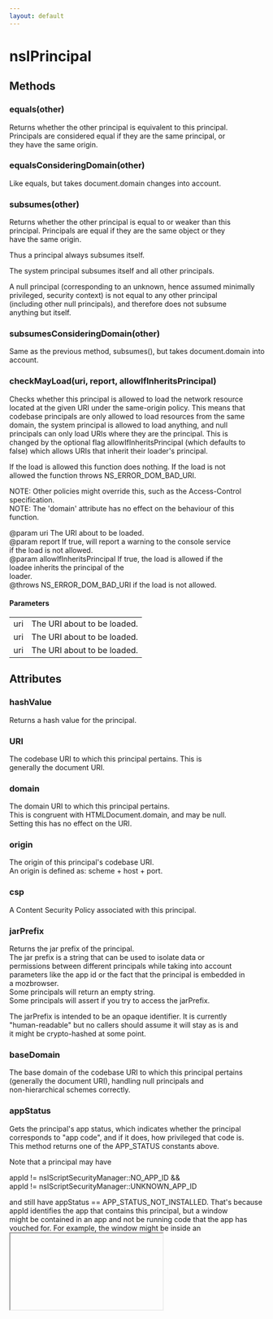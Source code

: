 ```yaml
---
layout: default
---
```


# nsIPrincipal #

## Methods ##

### equals(other) ###
  
Returns whether the other principal is equivalent to this principal.  
Principals are considered equal if they are the same principal, or  
they have the same origin.  
  

### equalsConsideringDomain(other) ###
  
Like equals, but takes document.domain changes into account.  
  

### subsumes(other) ###
  
Returns whether the other principal is equal to or weaker than this  
principal. Principals are equal if they are the same object or they  
have the same origin.  
  
Thus a principal always subsumes itself.  
  
The system principal subsumes itself and all other principals.  
  
A null principal (corresponding to an unknown, hence assumed minimally  
privileged, security context) is not equal to any other principal  
(including other null principals), and therefore does not subsume  
anything but itself.  
  

### subsumesConsideringDomain(other) ###
  
Same as the previous method, subsumes(), but takes document.domain into  
account.  
  

### checkMayLoad(uri, report, allowIfInheritsPrincipal) ###
  
Checks whether this principal is allowed to load the network resource  
located at the given URI under the same-origin policy. This means that  
codebase principals are only allowed to load resources from the same  
domain, the system principal is allowed to load anything, and null  
principals can only load URIs where they are the principal. This is  
changed by the optional flag allowIfInheritsPrincipal (which defaults to  
false) which allows URIs that inherit their loader's principal.  
  
If the load is allowed this function does nothing. If the load is not  
allowed the function throws NS_ERROR_DOM_BAD_URI.  
  
NOTE: Other policies might override this, such as the Access-Control  
      specification.  
NOTE: The 'domain' attribute has no effect on the behaviour of this  
      function.  
  
  
@param uri    The URI about to be loaded.  
@param report If true, will report a warning to the console service  
              if the load is not allowed.  
@param allowIfInheritsPrincipal   If true, the load is allowed if the  
                                  loadee inherits the principal of the  
                                  loader.  
@throws NS_ERROR_DOM_BAD_URI if the load is not allowed.  
  

#### Parameters ####

<table>

<tr>
<td>uri</td>
<td>The URI about to be loaded.  
</td>
</tr>

<tr>
<td>uri</td>
<td>The URI about to be loaded.  
</td>
</tr>

<tr>
<td>uri</td>
<td>The URI about to be loaded.  
</td>
</tr>

</table>

## Attributes ##

### hashValue ###
  
Returns a hash value for the principal.  
  

### URI ###
  
The codebase URI to which this principal pertains.  This is  
generally the document URI.  
  

### domain ###
  
The domain URI to which this principal pertains.  
This is congruent with HTMLDocument.domain, and may be null.  
Setting this has no effect on the URI.  
  

### origin ###
  
The origin of this principal's codebase URI.  
An origin is defined as: scheme + host + port.  
  

### csp ###
  
A Content Security Policy associated with this principal.  
  

### jarPrefix ###
  
Returns the jar prefix of the principal.  
The jar prefix is a string that can be used to isolate data or  
permissions between different principals while taking into account  
parameters like the app id or the fact that the principal is embedded in  
a mozbrowser.  
Some principals will return an empty string.  
Some principals will assert if you try to access the jarPrefix.  
  
The jarPrefix is intended to be an opaque identifier. It is currently  
"human-readable" but no callers should assume it will stay as is and  
it might be crypto-hashed at some point.  
  

### baseDomain ###
  
The base domain of the codebase URI to which this principal pertains  
(generally the document URI), handling null principals and  
non-hierarchical schemes correctly.  
  

### appStatus ###
  
Gets the principal's app status, which indicates whether the principal  
corresponds to "app code", and if it does, how privileged that code is.  
This method returns one of the APP_STATUS constants above.  
  
Note that a principal may have  
  
  appId != nsIScriptSecurityManager::NO_APP_ID &&  
  appId != nsIScriptSecurityManager::UNKNOWN_APP_ID  
  
and still have appStatus == APP_STATUS_NOT_INSTALLED.  That's because  
appId identifies the app that contains this principal, but a window  
might be contained in an app and not be running code that the app has  
vouched for.  For example, the window might be inside an <iframe  
mozbrowser>, or the window's origin might not match the app's origin.  
  
If you're doing a check to determine "does this principal correspond to  
app code?", you must check appStatus; checking appId != NO_APP_ID is not  
sufficient.  
  

### appId ###
  
Gets the id of the app this principal is inside.  If this principal is  
not inside an app, returns nsIScriptSecurityManager::NO_APP_ID.  
  
Note that this principal does not necessarily have the permissions of  
the app identified by appId.  For example, this principal might  
correspond to an iframe whose origin differs from that of the app frame  
containing it.  In this case, the iframe will have the appId of its  
containing app frame, but the iframe must not run with the app's  
permissions.  
  
Similarly, this principal might correspond to an <iframe mozbrowser>  
inside an app frame; in this case, the content inside the iframe should  
not have any of the app's permissions, even if the iframe is at the same  
origin as the app.  
  
If you're doing a security check based on appId, you must check  
appStatus as well.  
  

### isInBrowserElement ###
  
Returns true iff the principal is inside a browser element.  (<iframe  
mozbrowser mozapp> does not count as a browser element.)  
  

### unknownAppId ###
  
Returns true if this principal has an unknown appId. This shouldn't  
generally be used. We only expose it due to not providing the correct  
appId everywhere where we construct principals.  
  

### isNullPrincipal ###
  
Returns true iff this principal is a null principal (corresponding to an  
unknown, hence assumed minimally privileged, security context).  
  

## Constants ##

### APP_STATUS_NOT_INSTALLED ###

### APP_STATUS_INSTALLED ###

### APP_STATUS_PRIVILEGED ###

### APP_STATUS_CERTIFIED ###
